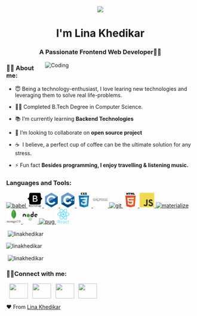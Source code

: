 <!-- ![MasterHead](https://user-images.githubusercontent.com/24864482/111586408-c8dd8a80-878e-11eb-94c8-483e2962a667.gif) -->
<div align="center">
<img src="https://user-images.githubusercontent.com/42115530/92640221-9728ca00-f2fa-11ea-8994-c72b26e937de.gif" align="center"/>
</div>
<h1 align="center">I'm Lina Khedikar</h1>
<h3 align="center">A Passionate Frontend Web Developer👩‍💻 </h3>
<img src="https://res.cloudinary.com/practicaldev/image/fetch/s--O0u1bNHs--/c_limit%2Cf_auto%2Cfl_progressive%2Cq_66%2Cw_880/https://miro.medium.com/max/1400/0%2APXf5ge7QCN9Ga_CL.gif" alt="Coding" align="right" width="400" >

<h3 align="left">👩‍💻 About me:</h3>

- 😇&nbsp;Being a technology-enthusiast, I love learing new technologies and leveraging them to solve real life-problems.
- 👩‍🎓 Completed B.Tech Degree in Computer Science.

- 📚 I’m currently learning **Backend Technologies**

- 👯 I’m looking to collaborate on **open source project**

- ☕ &nbsp;I believe, a perfect cup of coffee can be the ultimate solution for any stress.

- ⚡ Fun fact **Besides programming, I enjoy travelling & listening music.**


<h3 align="left">Languages and Tools:</h3>
<p align="left"> <a href="https://babeljs.io/" target="_blank" rel="noreferrer"> <img src="https://www.vectorlogo.zone/logos/babeljs/babeljs-icon.svg" alt="babel" width="40" height="40"/> </a> <a href="https://getbootstrap.com" target="_blank" rel="noreferrer"> <img src="https://raw.githubusercontent.com/devicons/devicon/master/icons/bootstrap/bootstrap-plain-wordmark.svg" alt="bootstrap" width="40" height="40"/> </a> <a href="https://www.cprogramming.com/" target="_blank" rel="noreferrer"> <img src="https://raw.githubusercontent.com/devicons/devicon/master/icons/c/c-original.svg" alt="c" width="40" height="40"/> </a> <a href="https://www.w3schools.com/cpp/" target="_blank" rel="noreferrer"> <img src="https://raw.githubusercontent.com/devicons/devicon/master/icons/cplusplus/cplusplus-original.svg" alt="cplusplus" width="40" height="40"/> </a> <a href="https://www.w3schools.com/css/" target="_blank" rel="noreferrer"> <img src="https://raw.githubusercontent.com/devicons/devicon/master/icons/css3/css3-original-wordmark.svg" alt="css3" width="40" height="40"/> </a> <a href="https://expressjs.com" target="_blank" rel="noreferrer"> <img src="https://raw.githubusercontent.com/devicons/devicon/master/icons/express/express-original-wordmark.svg" alt="express" width="40" height="40"/> </a> <a href="https://git-scm.com/" target="_blank" rel="noreferrer"> <img src="https://www.vectorlogo.zone/logos/git-scm/git-scm-icon.svg" alt="git" width="40" height="40"/> </a> <a href="https://www.w3.org/html/" target="_blank" rel="noreferrer"> <img src="https://raw.githubusercontent.com/devicons/devicon/master/icons/html5/html5-original-wordmark.svg" alt="html5" width="40" height="40"/> </a> <a href="https://developer.mozilla.org/en-US/docs/Web/JavaScript" target="_blank" rel="noreferrer"> <img src="https://raw.githubusercontent.com/devicons/devicon/master/icons/javascript/javascript-original.svg" alt="javascript" width="40" height="40"/> </a> <a href="https://materializecss.com/" target="_blank" rel="noreferrer"> <img src="https://raw.githubusercontent.com/prplx/svg-logos/5585531d45d294869c4eaab4d7cf2e9c167710a9/svg/materialize.svg" alt="materialize" width="40" height="40"/> </a> <a href="https://www.mongodb.com/" target="_blank" rel="noreferrer"> <img src="https://raw.githubusercontent.com/devicons/devicon/master/icons/mongodb/mongodb-original-wordmark.svg" alt="mongodb" width="40" height="40"/> </a> <a href="https://nodejs.org" target="_blank" rel="noreferrer"> <img src="https://raw.githubusercontent.com/devicons/devicon/master/icons/nodejs/nodejs-original-wordmark.svg" alt="nodejs" width="40" height="40"/> </a> <a href="https://pugjs.org" target="_blank" rel="noreferrer"> <img src="https://cdn.worldvectorlogo.com/logos/pug.svg" alt="pug" width="40" height="40"/> </a> <a href="https://reactjs.org/" target="_blank" rel="noreferrer"> <img src="https://raw.githubusercontent.com/devicons/devicon/master/icons/react/react-original-wordmark.svg" alt="react" width="40" height="40"/> </a>  </p>

<p>&nbsp;<img align="center" src="https://github-readme-stats.vercel.app/api?username=linakhedikar&show_icons=true&locale=en&theme=tokyonight" alt="linakhedikar" /></p>
<p><img align="center" src="https://github-readme-stats.vercel.app/api/top-langs?username=linakhedikar&show_icons=true&locale=en&layout=compact&theme=tokyonight" alt="linakhedikar" /></p>

<p>&nbsp;<img align="center" src="https://github-readme-streak-stats.herokuapp.com/?user=linakhedikar&&theme=tokyonight" alt="linakhedikar" /></p>


<h3 align="left">🤝🏻Connect with me:</h3>
<p align="left">
&nbsp; <a href="https://twitter.com/linakhedikar_18" target="_blank" rel="noopener noreferrer"><img src="https://cdn-icons-png.flaticon.com/512/733/733579.png" align="center"  height="40" width="50" /></a>  
&nbsp; <a href="https://www.linkedin.com/in/lina-khedikar-59a62b1aa/" target="_blank" rel="noopener noreferrer"><img src="https://cdn-icons-png.flaticon.com/512/2111/2111499.png" align="center" height="40" width="50" /></a>
&nbsp; <a href="https://www.instagram.com/lina_khedikar18/" target="_blank" rel="noopener noreferrer"><img src="https://cdn-icons-png.flaticon.com/512/1384/1384063.png" align="center" height="40" width="50" /></a>  
&nbsp; <a href="mailto:linakhedikar151@gmail.com" target="_blank" rel="noopener noreferrer"><img src="https://cdn-icons-png.flaticon.com/512/732/732200.png" align="center"  height="40" width="50" /></a>

</p>

❤ From [Lina Khedikar](https://github.com/linakhedikar)
